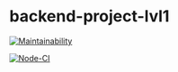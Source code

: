 # backend-project-lvl1
[![Maintainability](https://api.codeclimate.com/v1/badges/a99a88d28ad37a79dbf6/maintainability)](https://codeclimate.com/github/codeclimate/codeclimate/maintainability)

[![Node-CI](https://github.com/CENTneRMOB/backend-project-lvl1/workflows/Node-CI/badge.svg)](https://github.com/CENTneRMOB/backend-project-lvl1/actions)
